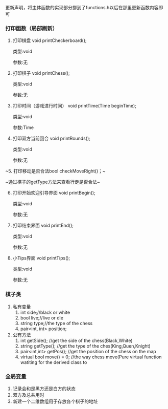 更新声明，将主体函数的实现部分挪到了functions.h以后在那里更新函数内容即可

### 打印函数（局部刷新）

1. 打印棋盘
   void printCheckerboard();
   
   类型:void
   
   参数:无

2. 打印棋子
   void printChess();
   
   类型:void
   
   参数:无

3. 打印时间（游戏进行时间）
   void printTime(Time beginTime);
   
   类型:void
   
   参数:Time

4. 打印双方当前回合
   void printRounds();
   
   类型:void
   
   参数:无

~5. 打印移动是否合法bool checkMoveRight()；~

   ~通过棋子的getType方法来查看行走是否合法~


6. 打印开始欢迎引导界面
   void printBegin();
   
   类型:void
   
   参数:无

7. 打印结束界面
   void printEnd();
   
   类型:void
   
   参数:无

8.  小Tips界面
   void printTips();
   
	类型:void

	参数:无

### 棋子类

1. 私有变量
   1. int side;//black or white
   2. bool live;//live or die
   3. string type;//the type of the chess
   4. pair<int, int> position;
2. 公有方法
   1. int getSide();	//get the side of the chess(Black,White)
   2. string getType();    //get the type of the ches(King,Quen,Knight)
   3. pair<int,int> getPos();    //get the position of the chess on the map
   4. virtual bool move() = 0;    //the way chess move(Pure virtual function watiting for the derived class to  

### 全局变量

1. 记录会和是黑方还是白方的状态
2. 双方及总共用时
3. 新建一个二维数组用于存放各个棋子的地址
